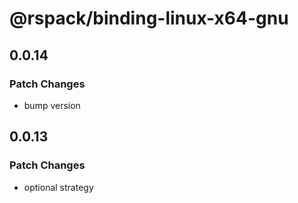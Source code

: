 # @rspack/binding-linux-x64-gnu

## 0.0.14

### Patch Changes

- bump version

## 0.0.13

### Patch Changes

- optional strategy
